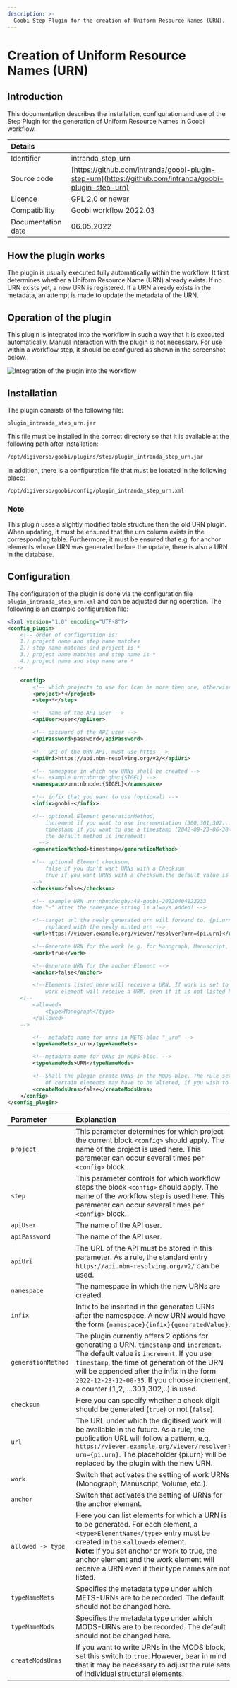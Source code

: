 ```yaml
---
description: >-
  Goobi Step Plugin for the creation of Uniform Resource Names (URN).
---
```


# Creation of Uniform Resource Names (URN)


## Introduction
This documentation describes the installation, configuration and use of the Step Plugin for the generation of Uniform Resource Names in Goobi workflow.

| Details |  |
| :--- | :--- |
| Identifier | intranda_step_urn |
| Source code | [https://github.com/intranda/goobi-plugin-step-urn](https://github.com/intranda/goobi-plugin-step-urn) |
| Licence | GPL 2.0 or newer |
| Compatibility | Goobi workflow 2022.03 |
| Documentation date | 06.05.2022 |


## How the plugin works
The plugin is usually executed fully automatically within the workflow. It first determines whether a Uniform Resource Name (URN) already exists. If no URN exists yet, a new URN is registered. If a URN already exists in the metadata, an attempt is made to update the metadata of the URN.


## Operation of the plugin
This plugin is integrated into the workflow in such a way that it is executed automatically. Manual interaction with the plugin is not necessary. For use within a workflow step, it should be configured as shown in the screenshot below.

![Integration of the plugin into the workflow](../.gitbook/assets/intranda_step_urn_en.png)


## Installation
The plugin consists of the following file:

```text
plugin_intranda_step_urn.jar
```

This file must be installed in the correct directory so that it is available at the following path after installation:

```bash
/opt/digiverso/goobi/plugins/step/plugin_intranda_step_urn.jar
```

In addition, there is a configuration file that must be located in the following place:

```bash
/opt/digiverso/goobi/config/plugin_intranda_step_urn.xml
```

### Note
This plugin uses a slightly modified table structure than the old URN plugin. When updating, it must be ensured that the urn column exists in the corresponding table. Furthermore, it must be ensured that e.g. for anchor elements whose URN was generated before the update, there is also a URN in the database.

## Configuration
The configuration of the plugin is done via the configuration file `plugin_intranda_step_urn.xml` and can be adjusted during operation. The following is an example configuration file:

```xml
<?xml version="1.0" encoding="UTF-8"?>
<config_plugin>
	<!-- order of configuration is:
    1.) project name and step name matches
    2.) step name matches and project is *
    3.) project name matches and step name is *
    4.) project name and step name are *
  -->

	<config>
		<!-- which projects to use for (can be more then one, otherwise use *) -->
		<project>*</project>
		<step>*</step>

		<!-- name of the API user -->
		<apiUser>user</apiUser>

		<!-- password of the API user -->
		<apiPassword>password</apiPassword>

		<!-- URI of the URN API, must use httos -->
		<apiUri>https://api.nbn-resolving.org/v2/</apiUri>

		<!-- namespace in which new URNs shall be created -->
		<!-- example urn:nbn:de:gbv:{SIGEL} -->
		<namespace>urn:nbn:de:{SIGEL}</namespace>

		<!-- infix that you want to use (optional) -->
		<infix>goobi-</infix>

        <!-- optional Element generationMethod,
			increment if you want to use incrementation (300,301,302...) to generate the part after the infix
			timestamp if you want to use a timestamp (2042-09-23-06-30-15) to generate the part after the infix
			the default method is increment!
		  -->
		<generationMethod>timestamp</generationMethod>

        <!-- optional Element checksum,
			false if you don't want URNs with a Checksum
			true if you want URNs with a Checksum.the default value is false;
		-->
		<checksum>false</checksum>

		<!-- example URN urn:nbn:de:gbv:48-goobi-20220404122233
        the "-" after the namespace string is always added! -->

		<!--target url the newly generated urn will forward to. {pi.urn} will be
			replaced with the newly minted urn -->
		<url>https://viewer.example.org/viewer/resolver?urn={pi.urn}</url>

		<!--Generate URN for the work (e.g. for Monograph, Manuscript, Volume, etc.)  -->
		<work>true</work>

		<!--Generate URN for the anchor Element -->
		<anchor>false</anchor>

		<!--Elements listed here will receive a URN. If work is set to true the
			work element will receive a URN, even if it is not listed here -->
    <!--
		<allowed>
			<type>Monograph</type>
		</allowed>
    -->

		<!-- metadata name for urns in METS-bloc "_urn" -->
		<typeNameMets>_urn</typeNameMets>

		<!--metadata name for URNs in MODS-bloc. -->
		<typeNameMods>URN</typeNameMods>

		<!--Shall the plugin create URNs in the MODS-bloc. The rule set entries
			of certain elements may have to be altered, if you wish to use this -->
		<createModsUrns>false</createModsUrns>
	</config>
</config_plugin>
```

| Parameter | Explanation |
| :--- | :--- |
| `project` | This parameter determines for which project the current block `<config>` should apply. The name of the project is used here. This parameter can occur several times per `<config>` block. |
| `step` | This parameter controls for which workflow steps the block `<config>` should apply. The name of the workflow step is used here. This parameter can occur several times per `<config>` block. |
| `apiUser` | The name of the API user. |
| `apiPassword` | The name of the API user. |
| `apiUri` | The URL of the API must be stored in this parameter. As a rule, the standard entry `https://api.nbn-resolving.org/v2/` can be used.  |
| `namespace` | The namespace in which the new URNs are created. |
| `infix` | Infix to be inserted in the generated URNs after the namespace. A new URN would have the form `{namespace}{infix}{generatedValue}`. |
| `generationMethod` | The plugin currently offers 2 options for generating a URN. `timestamp` and `increment`. The default value is `increment`. If you use `timestamp`, the time of generation of the URN will be appended after the infix in the form `2022-12-23-12-00-35`. If you choose increment, a counter (1,2, ...301,302,..) is used. |
| `checksum` | Here you can specify whether a check digit should be generated (`true`) or not (`false`). |
| `url`   | The URL under which the digitised work will be available in the future. As a rule, the publication URL will follow a pattern, e.g. `https://viewer.example.org/viewer/resolver?urn={pi.urn}`. The placeholder {pi.urn} will be replaced by the plugin with the new URN. |
| `work` | Switch that activates the setting of work URNs (Monograph, Manuscript, Volume, etc.). |
| `anchor` | Switch that activates the setting of URNs for the anchor element. |
| `allowed -> type` | Here you can list elements for which a URN is to be generated. For each element, a `<type>ElementName</type>` entry must be created in the `<allowed>` element. <br/>**Note:** If you set anchor or work to true, the anchor element and the work element will receive a URN even if their type names are not listed. |
| `typeNameMets` | Specifies the metadata type under which METS-URNs are to be recorded. The default should not be changed here. |
| `typeNameMods`  | Specifies the metadata type under which MODS-URNs are to be recorded. The default should not be changed here.  |
| `createModsUrns`  | If you want to write URNs in the MODS block, set this switch to `true`. However, bear in mind that it may be necessary to adjust the rule sets of individual structural elements.  |
